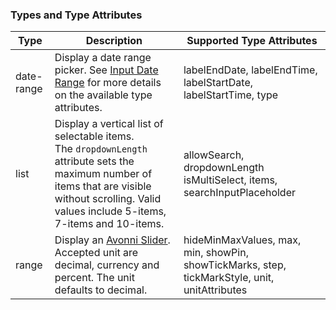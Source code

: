 ### Types and Type Attributes

| **Type**   | **Description**                                                                                                                                                                                          | **Supported Type Attributes**                                                                 |
| ---------- | -------------------------------------------------------------------------------------------------------------------------------------------------------------------------------------------------------- | --------------------------------------------------------------------------------------------- |
| date-range | Display a date range picker. See <a href="/components/input-date-range">Input Date Range</a> for more details on the available type attributes.                                                          | labelEndDate, labelEndTime, labelStartDate, labelStartTime, type                              |
| list       | Display a vertical list of selectable items.</br>The `dropdownLength` attribute sets the maximum number of items that are visible without scrolling. Valid values include 5-items, 7-items and 10-items. | allowSearch, dropdownLength isMultiSelect, items, searchInputPlaceholder                      |
| range      | Display an <a href="/components/slider">Avonni Slider</a>. </br>Accepted unit are decimal, currency and percent. The unit defaults to decimal.                                                           | hideMinMaxValues, max, min, showPin, showTickMarks, step, tickMarkStyle, unit, unitAttributes |

